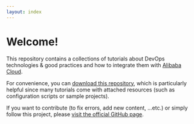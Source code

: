 ```yaml
---
layout: index
---
```

# Welcome!
This repository contains a collections of tutorials about DevOps technologies & good practices and how to integrate
them with [Alibaba Cloud](https://www.alibabacloud.com/).

For convenience, you can [download this repository](https://github.com/alibabacloud-howto/devops/archive/master.zip),
which is particularly helpful since many tutorials come with attached resources (such as configuration scripts or
sample projects).

If you want to contribute (to fix errors, add new content, ...etc.) or simply follow this project, please
[visit the official GitHub page](https://github.com/alibabacloud-howto/devops).
